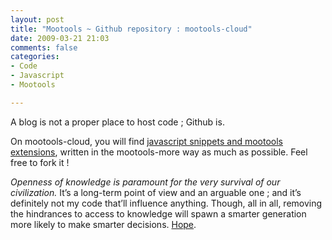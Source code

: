 ```yaml
---
layout: post
title: "Mootools ~ Github repository : mootools-cloud"
date: 2009-03-21 21:03
comments: false
categories:
- Code
- Javascript
- Mootools

---
```


A blog is not a proper place to host code ; Github is.

On mootools-cloud, you will find [javascript snippets and mootools extensions](https://github.com/Nutellove/mootools-cloud),
written in the mootools-more way as much as possible. Feel free to fork it !

_Openness of knowledge is paramount for the very survival of our civilization._
It’s a long-term point of view and an arguable one ; and it’s definitely not my code that’ll influence anything.
Though, all in all, removing the hindrances to access to knowledge will spawn a smarter generation more likely to make smarter decisions.
[Hope](http://slashdot.org/tag/suddenoutbreakofcommonsense).